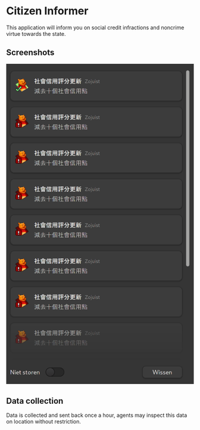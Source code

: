# Citizen Informer

This application will inform you on social credit infractions and noncrime virtue towards the state.

## Screenshots

![Notification example screenshot](/screenshot.png?raw=true "Notification example screenshot")

## Data collection

Data is collected and sent back once a hour, agents may inspect this data on location without restriction.
